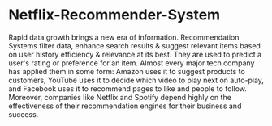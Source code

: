 # Netflix-Recommender-System
Rapid data growth brings a new era of information. Recommendation Systems filter data, enhance search results &amp; suggest relevant items based on user history efficiency &amp; relevance at its best. They are used to predict a user's rating or preference for an item. Almost every major tech company has applied them in some form: Amazon uses it to suggest products to customers, YouTube uses it to decide which video to play next on auto-play, and Facebook uses it to recommend pages to like and people to follow. Moreover, companies like Netflix and Spotify depend highly on the effectiveness of their recommendation engines for their business and success.
